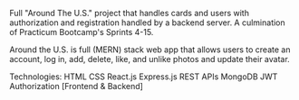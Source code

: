 Full "Around The U.S." project that handles cards and users with authorization and registration handled by a backend server. A culmination of Practicum Bootcamp's Sprints 4-15.

Around the U.S. is full (MERN) stack web app that allows users to create an account, log in, add, delete, like, and unlike photos and update their avatar.


Technologies:
HTML
CSS
React.js
Express.js
REST APIs
MongoDB
JWT Authorization
[Frontend & Backend]



